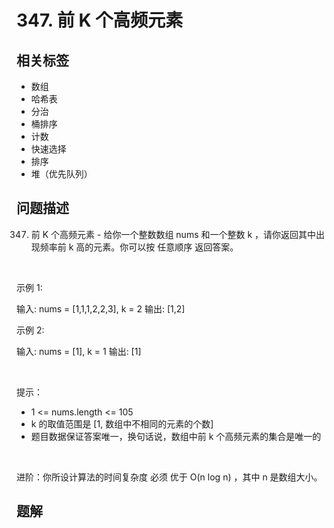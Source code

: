 
# 347. 前 K 个高频元素

## 相关标签

- 数组
- 哈希表
- 分治
- 桶排序
- 计数
- 快速选择
- 排序
- 堆（优先队列）

## 问题描述 

347. 前 K 个高频元素 - 给你一个整数数组 nums 和一个整数 k ，请你返回其中出现频率前 k 高的元素。你可以按 任意顺序 返回答案。

 

示例 1:


输入: nums = [1,1,1,2,2,3], k = 2
输出: [1,2]


示例 2:


输入: nums = [1], k = 1
输出: [1]

 

提示：

 * 1 <= nums.length <= 105
 * k 的取值范围是 [1, 数组中不相同的元素的个数]
 * 题目数据保证答案唯一，换句话说，数组中前 k 个高频元素的集合是唯一的

 

进阶：你所设计算法的时间复杂度 必须 优于 O(n log n) ，其中 n 是数组大小。

## 题解


```ts

````